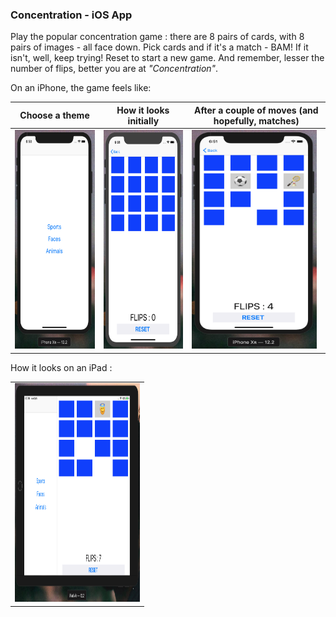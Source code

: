 ### Concentration - iOS App
Play the popular concentration game : there are 8 pairs of cards, with 8 pairs of images - all face down. Pick cards and if it's a match - BAM! If it isn't, well, keep trying! Reset to start a new game. And remember, lesser the number of flips, better you are at *"Concentration"*.

On an iPhone, the game feels like:
<table><thead>
  <th>Choose a theme </th>
  <th>How it looks initially</th>
  <th>After a couple of moves (and hopefully, matches)
  </thead><tbody>
  <tr><td><img src="https://github.com/i-m-ishika/Concentration/blob/main/Screenshot%202020-10-05%20at%206.50.46%20PM.png" alt="alt text" width="200px" height="350px"/></td>
 <td><img src="https://github.com/i-m-ishika/Concentration/blob/main/Screenshot%202020-10-05%20at%206.51.55%20PM.png" alt="alt text" width="200px" height="350px"/></td>
  <td><img src="https://github.com/i-m-ishika/Concentration/blob/main/Screenshot%202020-10-05%20at%206.51.13%20PM.png" alt="alt text" width="200px" height="350px"/></td></tr>
  </tbody></table>
  
How it looks on an iPad :
<table><tr><td><img src="https://github.com/i-m-ishika/Concentration/blob/main/Screenshot%202020-10-05%20at%206.53.49%20PM.png" alt="alt text" width="200px" height="350px"/></td></tr></table>
  
  
